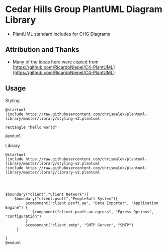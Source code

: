 # Cedar Hills Group PlantUML Diagram Library


- PlantUML standard includes for CHG Diagrams


## Attribution and Thanks


- Many of the ideas here were copied from [https://github.com/RicardoNiepel/C4-PlantUML](https://github.com/RicardoNiepel/C4-PlantUML)


## Usage

Styling

```plantuml
@startuml
!include https://raw.githubusercontent.com/chrismalek/plantuml-library/master/library/styling-v2.plantuml

rectangle "hello world"

@enduml
```



Library
```plantuml
@startuml
!include https://raw.githubusercontent.com/chrismalek/plantuml-library/master/library/styling-v2.plantuml
!include https://raw.githubusercontent.com/chrismalek/plantuml-library/master/library/library-v2.plantuml




$boundary("client","Client Network"){
    $boundary("client.psoft","PeopleSoft System"){
         $component("client.psoft.ae", "Data Exporter", "Application Engine") {
            $component("client.psoft.ae.egress", "Egress Options", "configuration")   
         }
         $component("client.smtp", "SMTP Server", "SMTP")
     }

}
@enduml
```